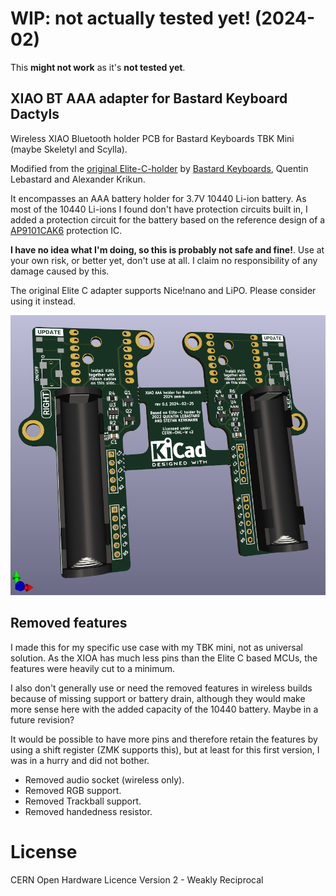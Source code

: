 # WIP: not actually tested yet! (2024-02)

This **might not work** as it's **not tested yet**.


## XIAO BT AAA adapter for Bastard Keyboard Dactyls

Wireless XIAO Bluetooth holder PCB for Bastard Keyboards TBK Mini (maybe Skeletyl and Scylla).

Modified from the [original Elite-C-holder](https://github.com/Bastardkb/Elite-C-holder) by [Bastard Keyboards](https://bastardkb.com/), Quentin Lebastard and Alexander Krikun.

It encompasses an AAA battery holder for 3.7V 10440 Li-ion battery. As most of the 10440 Li-ions I found don't have protection circuits built in, I added a protection circuit for the battery based on the reference design of a [AP9101CAK6](https://www.mouser.fi/ProductDetail/621-AP9101CAK6BVTRG1) protection IC.

**I have no idea what I'm doing, so this is probably not safe and fine!**. Use at your own risk, or better yet, don't use at all. I claim no responsibility of any damage caused by this.

The original Elite C adapter supports Nice!nano and LiPO. Please consider using it instead.

![holder](pics/xiao-aaa-kicad.png)


## Removed features

I made this for my specific use case with my TBK mini, not as universal solution. As the XIOA has much less pins than the Elite C based MCUs, the features were heavily cut to a minimum.

I also don't generally use or need the removed features in wireless builds because of missing support or battery drain, although they would make more sense here with the added capacity of the 10440 battery. Maybe in a future revision?

It would be possible to have more pins and therefore retain the features by using a shift register (ZMK supports this), but at least for this first version, I was in a hurry and did not bother.

- Removed audio socket (wireless only).
- Removed RGB support.
- Removed Trackball support.
- Removed handedness resistor.


# License

CERN Open Hardware Licence Version 2 - Weakly Reciprocal
